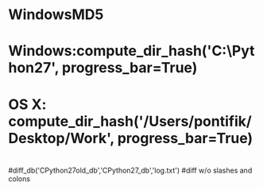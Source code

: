 # WindowsMD5
# Windows:compute_dir_hash('C:\Python27', progress_bar=True)
# OS X:   compute_dir_hash('/Users/pontifik/Desktop/Work', progress_bar=True)
#
#diff_db('CPython27old_db','CPython27_db','log.txt')
#diff w/o slashes and colons
